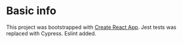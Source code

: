 # Basic info

This project was bootstrapped with [Create React App](https://github.com/facebook/create-react-app). Jest tests was replaced with Cypress. Eslint added.

